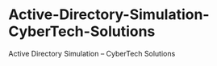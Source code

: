 # Active-Directory-Simulation-CyberTech-Solutions
Active Directory Simulation – CyberTech Solutions
